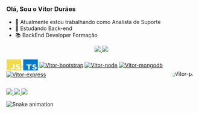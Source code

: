 ### Olá, Sou o Vitor Durães

- 🔭 Atualmente estou trabalhando como Analista de Suporte
- 🌱 Estudando Back-end
- 📚 BackEnd Developer Formação

<div align="center">
  <a href="https://github.com/VitorDuraes">
  <img  height="180em" src="https://github-readme-stats.vercel.app/api?username=VitorDuraes&show_icons=true&theme=dracula&include_all_commits=true&count_private=true"/>
  <img  height="180em" src="https://github-readme-stats.vercel.app/api/top-langs/?username=VitorDuraes&layout=compact&langs_count=7&theme=dracula"/>
</div>

  
<div style="display: inline_block"><br>
  <img align="center" alt="Vitor-Js" height="30" width="40" src="https://raw.githubusercontent.com/devicons/devicon/master/icons/javascript/javascript-plain.svg">
  <img align="center" alt="Vitor-Ts" height="30" width="40" src="https://raw.githubusercontent.com/devicons/devicon/master/icons/typescript/typescript-plain.svg">
  <img align="center" alt="Vitor-bootstrap"height="30" width="40" src="https://cdn.jsdelivr.net/gh/devicons/devicon/icons/bootstrap/bootstrap-original.svg" />
  <img align="center" alt="Vitor-node"height="30" width="40" src="https://cdn.jsdelivr.net/gh/devicons/devicon/icons/nodejs/nodejs-original-wordmark.svg" />
  <img align="center" alt="Vitor-mongodb"height="30" width="40" src="https://cdn.jsdelivr.net/gh/devicons/devicon/icons/mongodb/mongodb-original.svg" />
  <img align="center" alt="Vitor-express"height="30" width="40" src="https://cdn.jsdelivr.net/gh/devicons/devicon/icons/express/express-original.svg" />
  <img align="right" alt="Vitor-pic" height="150" style="border-radius:50px;" src="https://scontent-gru2-1.cdninstagram.com/v/t51.2885-19/334743926_1011897213458803_5334457471651196112_n.jpg?stp=dst-jpg_s320x320&_nc_ht=scontent-gru2-1.cdninstagram.com&_nc_cat=107&_nc_ohc=q8nPdYllbDcAX8uufHy&edm=AOQ1c0wBAAAA&ccb=7-5&oh=00_AfAVixs6pa0iikDDZAkXy1OdZHNzWFTHaSW0caFtqM23KQ&oe=647B5FA9&_nc_sid=f70a57">
</div>
</div>

##

<div> 
  <a href="https://instagram.com/offvitaz" target="_blank">
    <img src="https://img.shields.io/badge/-Instagram-%23E4405F?style=for-the-badge&logo=instagram&logoColor=white" target="_blank">
  </a>
  
  <a href = "mailto:vitorgdo06@gmail.com">
    <img src="https://img.shields.io/badge/-Gmail-%23333?style=for-the-badge&logo=gmail&logoColor=white" target="_blank">
  </a>
  
  <a href="https://www.linkedin.com/in/vitor-durães-5080a2215/" target="_blank">
    <img src="https://img.shields.io/badge/-LinkedIn-%230077B5?style=for-the-badge&logo=linkedin&logoColor=white" target="_blank">
  </a> 
 
  ![Snake animation](https://github.com/tiagovieiraj/tiagovieiraj/blob/output/github-contribution-grid-snake.svg)
 
</div>
